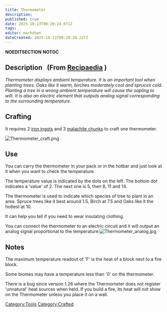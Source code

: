 ```yaml
---
title: Thermometer
description: 
published: true
date: 2025-10-13T00:20:24.071Z
tags: 
editor: markdown
dateCreated: 2025-10-13T00:20:20.227Z
---
```


__NOEDITSECTION__ __NOTOC__

## Description   (From [Recipaedia](.. "wikilink") )

*Thermometer displays ambient temperature. It is an important tool when
planting trees. Oaks like it warm, birches moderately cool and spruces
cold. Planting a tree in a wrong ambient temperature will cause the
sapling to wilt. It is also an electric element that outputs analog
signal corresponding to the surrounding temperature.*

## Crafting

It requires 2 [iron ingots](../Items/Iron_Ingot.md "wikilink") and 3 [malachite
chunks](../Minerals/Malachite_Chunk.md "wikilink") to craft one thermometer.

![Thermometer_craft.png](Thermometer_craft.png "Thermometer_craft.png")

## Use

You can carry the thermometer in your pack or in the hotbar and just
look at it when you want to check the temperature.

The temperature value is indicated by the dots on the left. The bottom
dot indicates a 'value' of 2. The next one is 5, then 8, 11 and 14.

The thermometer is used to indicate which species of tree to plant in an
area. Spruce trees like it best around 1.5, Birch at 7.5 and Oaks like
it the hottest at 10.

It can help you tell if you need to wear insulating clothing. 

You can connect the thermometer to an electric circuit and it will
output an analog signal proportional to the
temperature:![Thermometer_analog.jpg](Thermometer_analog.jpg
"Thermometer_analog.jpg")

## Notes

The maximum temperature readout of 'F' is the heat of a block next to a
fire block.

Some biomes may have a temperature less than '0' on the thermometer.

There is a bug since version 1.26 where the Thermometer does not
register 'unnatural' heat sources when held. If you build a fire, its
heat will not show on the Thermometer unless you place it on a wall. 

[Category:Tools](Category:Tools "wikilink")
[Category:Crafted](Category:Crafted "wikilink")